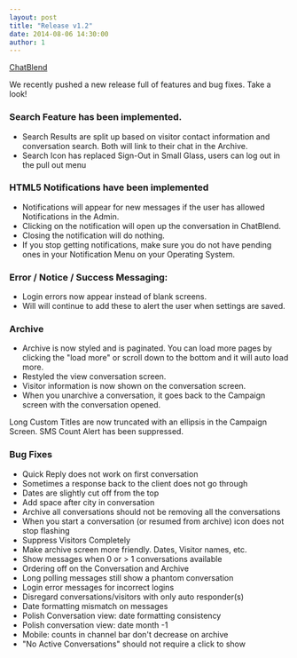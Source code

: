 ```yaml
---
layout: post
title: "Release v1.2"
date: 2014-08-06 14:30:00
author: 1
---
```

[ChatBlend](http://www.chatblend.com)

We recently pushed a new release full of features and bug fixes. Take a look!

### Search Feature has been implemented.

  - Search Results are split up based on visitor contact information and conversation search.  Both will link to their chat in the Archive.
  - Search Icon has replaced Sign-Out in Small Glass, users can log out in the pull out menu

### HTML5 Notifications have been implemented

  - Notifications will appear for new messages if the user has allowed Notifications in the Admin.
  - Clicking on the notification will open up the conversation in ChatBlend.
  - Closing the notification will do nothing.
  - If you stop getting notifications, make sure you do not have pending ones in your Notification Menu on your Operating System.

### Error / Notice / Success Messaging:

  - Login errors now appear instead of blank screens.
  - Will will continue to add these to alert the user when settings are saved.

### Archive

  - Archive is now styled and is paginated.  You can load more pages by clicking the "load more" or scroll down to the bottom and it will auto load more.
  - Restyled the view conversation screen.
  - Visitor information is now shown on the conversation screen.
  - When you unarchive a conversation, it goes back to the Campaign screen with the conversation opened.

Long Custom Titles are now truncated with an ellipsis in the Campaign Screen.
SMS Count Alert has been suppressed.

### Bug Fixes

  - Quick Reply does not work on first conversation
  - Sometimes a response back to the client does not go through
  - Dates are slightly cut off from the top
  - Add space after city in conversation
  - Archive all conversations should not be removing all the conversations
  - When you start a conversation (or resumed from archive) icon does not stop flashing
  - Suppress Visitors Completely
  - Make archive screen more friendly. Dates, Visitor names, etc.
  - Show messages when 0 or > 1 conversations available
  - Ordering off on the Conversation and Archive
  - Long polling messages still show a phantom conversation
  - Login error messages for incorrect logins
  - Disregard conversations/visitors with only auto responder(s)
  - Date formatting mismatch on messages
  - Polish Conversation view: date formatting consistency
  - Polish conversation view: date month -1
  - Mobile: counts in channel bar don't decrease on archive
  - "No Active Conversations" should not require a click to show